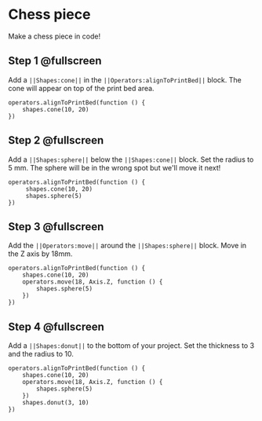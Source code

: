 
# Chess piece

Make a chess piece in code!


## Step 1 @fullscreen
Add a ``||Shapes:cone||`` in the ``||Operators:alignToPrintBed||`` block.  The cone will appear on top of the print bed area.


```blocks
operators.alignToPrintBed(function () {
    shapes.cone(10, 20)
})
```


## Step 2 @fullscreen
Add a ``||Shapes:sphere||`` below the ``||Shapes:cone||`` block. Set the radius to 5 mm. The sphere will be in the wrong spot but we'll move it next!

```blocks
operators.alignToPrintBed(function () {
     shapes.cone(10, 20)
     shapes.sphere(5)
})
```

## Step 3 @fullscreen
Add the  ``||Operators:move||`` around  the ``||Shapes:sphere||`` block.    Move in the Z axis by 18mm.

```blocks
operators.alignToPrintBed(function () {
    shapes.cone(10, 20)
    operators.move(18, Axis.Z, function () {
        shapes.sphere(5)
    })
})
```

## Step 4 @fullscreen
Add a  ``||Shapes:donut||`` to the bottom of your project.    Set the thickness to 3 and the radius to 10.

```blocks
operators.alignToPrintBed(function () {
    shapes.cone(10, 20)
    operators.move(18, Axis.Z, function () {
        shapes.sphere(5)
    })
    shapes.donut(3, 10)
})
```

